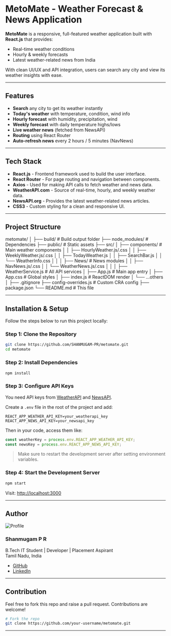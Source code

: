 # MetoMate - Weather Forecast & News Application

**MetoMate** is a responsive, full-featured weather application built with **React.js** that provides:
- Real-time weather conditions
- Hourly & weekly forecasts
- Latest weather-related news from India

With clean UI/UX and API integration, users can search any city and view its weather insights with ease.

---

## Features

- **Search** any city to get its weather instantly
- **Today's weather** with temperature, condition, wind info
- **Hourly forecast** with humidity, precipitation, wind
- **Weekly forecast** with daily temperature highs/lows
- **Live weather news** (fetched from NewsAPI)
- **Routing** using React Router
- **Auto-refresh news** every 2 hours / 5 minutes (NavNews)

---

## Tech Stack

- **React.js** - Frontend framework used to build the user interface.
- **React Router** - For page routing and navigation between components.
- **Axios** - Used for making API calls to fetch weather and news data.
- **WeatherAPI.com** - Source of real-time, hourly, and weekly weather data.
- **NewsAPI.org** - Provides the latest weather-related news articles.
- **CSS3** - Custom styling for a clean and responsive UI.

---

## Project Structure


metomate/
│
├── build/ # Build output folder
├── node_modules/ # Dependencies
├── public/ # Static assets
├── src/
│ ├── components/ # Main weather components
│ │ ├── HourlyWeather.js/.css
│ │ ├── WeeklyWeather.js/.css
│ │ ├── TodayWeather.js
│ │ ├── SearchBar.js
│ │ └── WeatherInfo.css
│ │
│ ├── News/ # News modules
│ │ ├── NavNews.js/.css
│ │ └── WeatherNews.js/.css
│ │
│ ├── WeatherService.js # All API services
│ ├── App.js # Main app entry
│ ├── App.css # Global styles
│ ├── index.js # ReactDOM render
│ └── ...others
│
├── .gitignore
├── config-overrides.js # Custom CRA config
├── package.json
└── README.md # This file

---

## Installation & Setup

Follow the steps below to run this project locally:

### Step 1: Clone the Repository

```bash
git clone https://github.com/SHANMUGAM-PR/metomate.git
cd metomate
```

### Step 2: Install Dependencies

```bash
npm install
```

### Step 3: Configure API Keys

You need API keys from [WeatherAPI](https://www.weatherapi.com/) and [NewsAPI](https://newsapi.org/).

Create a `.env` file in the root of the project and add:

```env
REACT_APP_WEATHER_API_KEY=your_weatherapi_key
REACT_APP_NEWS_API_KEY=your_newsapi_key
```

Then in your code, access them like:

```js
const weatherKey = process.env.REACT_APP_WEATHER_API_KEY;
const newsKey = process.env.REACT_APP_NEWS_API_KEY;
```

> Make sure to restart the development server after setting environment variables.

### Step 4: Start the Development Server

```bash
npm start
```

Visit: [http://localhost:3000](http://localhost:3000)

---




## Author

![Profile](https://github.com/SHANMUGAM-PR)

### **Shanmugam P R**  
 B.Tech IT Student |  Developer |  Placement Aspirant  
 Tamil Nadu, India

- [GitHub](https://github.com/SHANMUGAM-PR)
- [LinkedIn](https://www.linkedin.com/in/shanmugam-p-r-53331525a/)


---

## Contribution

Feel free to fork this repo and raise a pull request. Contributions are welcome!

```bash
# Fork the repo
git clone https://github.com/your-username/metomate.git
```

---


